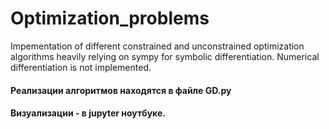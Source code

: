 # Optimization_problems
Impementation of different constrained and unconstrained optimization algorithms heavily relying on sympy for symbolic differentiation.
Numerical differentiation is not implemented.

#### Реализации алгоритмов  находятся в файле GD.py

#### Визуализации - в jupyter ноутбуке.
